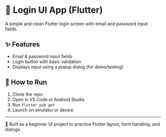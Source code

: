 # 🔐 Login UI App (Flutter)

A simple and clean Flutter login screen with email and password input fields.

## ✨ Features
- Email & password input fields
- Login button with basic validation
- Displays input using a popup dialog (for demo/testing)

## 🚀 How to Run
1. Clone the repo
2. Open in VS Code or Android Studio
3. Run `flutter pub get`
4. Launch on emulator or device

---

🎯 Built as a beginner UI project to practice Flutter layout, form handling, and dialogs.
